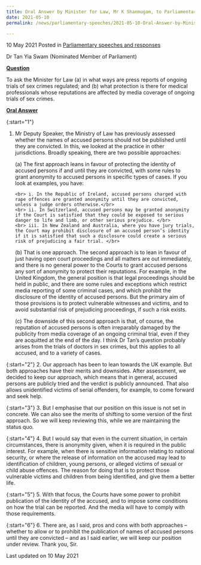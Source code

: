 ```yaml
---
title: Oral Answer by Minister for Law, Mr K Shanmugam, to Parliamentary Question on Publishing Names of Accused Persons
date: 2021-05-10
permalink: /news/parliamentary-speeches/2021-05-10-Oral-Answer-by-Minister-for-Law-Mr-K-Shanmugam-to-Publishing-Names-Of-Accused-Persons

---
```

 
10 May 2021 Posted in [Parliamentary speeches and responses](/news/parliamentary-speeches)

Dr Tan Yia Swam (Nominated Member of Parliament) 

<b><u>Question</u></b>

To ask the Minister for Law (a) in what ways are press reports of ongoing trials of sex crimes regulated; and (b) what protection is there for medical professionals whose reputations are affected by media coverage of ongoing trials of sex crimes.

<b><u>Oral Answer</u></b>

{:start="1"}
1. Mr Deputy Speaker, the Ministry of Law has previously assessed whether the names of accused persons should not be published until they are convicted. In this, we looked at the practice in other jurisdictions. Broadly speaking, there are two possible approaches:  

   (a) The first approach leans in favour of protecting the identity of accused persons if and until they are convicted, with some rules to grant anonymity to accused 		persons in specific types of  cases. If you look at examples, you have:
   
       <br> i. In the Republic of Ireland, accused persons charged with rape offences are granted anonymity until they are convicted, unless a judge orders otherwise.</br>
       <br> ii. In Switzerland, accused persons may be granted anonymity if the Court is satisfied that they could be exposed to serious danger to life and limb, or other serious prejudice. </br>
       <br> iii. In New Zealand and Australia, where you have jury trials, the Court may prohibit disclosure of an accused person’s identity if it is satisfied that such a disclosure could create a serious risk of prejudicing a fair trial. </br>

   (b) That is one approach. The second approach is to lean in favour of just having open court proceedings and all matters are out immediately, and there is no general power to the Courts to grant accused persons any sort of anonymity to protect their reputations. For example, in the United Kingdom, the general position is that legal proceedings should be held in public, and there are some rules and exceptions which restrict media reporting of some criminal cases, and which prohibit the disclosure of the identity of accused persons. But the primary aim of those provisions is to protect vulnerable witnesses and victims, and to avoid substantial risk of prejudicing proceedings, if such a risk exists. 

   (c) The downside of this second approach is that, of course, the reputation of accused persons is often irreparably damaged by the publicity from media coverage of an ongoing criminal trial, even if they are acquitted at the end of the day. I think Dr Tan’s question probably arises from the trials of doctors in sex crimes, but this applies to all accused, and to a variety of cases.

{:start="2"}
2. Our approach has been to lean towards the UK example. But both approaches have their merits and downsides. After assessment, we decided to keep our approach, which means that in general, accused persons are publicly tried and the verdict is publicly announced. That also allows unidentified victims of serial offenders, for example, to come forward and seek help. 

{:start="3"}
3. But I emphasise that our position on this issue is not set in concrete. We can also see the merits of shifting to some version of the first approach. So we will keep reviewing this, while we are maintaining the status quo.

{:start="4"}
4. But I would say that even in the current situation, in certain circumstances, there is anonymity given, when it is required in the public interest. For example, when there is sensitive information relating to national security, or where the release of information on the accused may lead to identification of children, young persons, or alleged victims of sexual or child abuse offences. The reason for doing that is to protect those vulnerable victims and children from being identified, and give them a better life.

{:start="5"}
5. With that focus, the Courts have some power to prohibit publication of the identity of the accused, and to impose some conditions on how the trial can be reported. And the media will have to comply with those requirements. 

{:start="6"}
6. There are, as I said, pros and cons with both approaches – whether to allow or to prohibit the publication of names of accused persons until they are convicted – and as I said earlier, we will keep our position under review. Thank you, Sir.
	
  
<p class="right-side-updated">Last updated on 10 May 2021</p>
